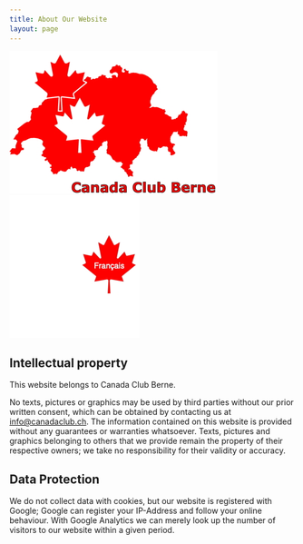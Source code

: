 ```yaml
---
title: About Our Website
layout: page
---
```


![logo](images/canadaclubbernelogo.jpg) [![logo](images/maple-leaf-french.jpg)](websiteinfo-fr)

## Intellectual property
This website belongs to Canada Club Berne.

No texts, pictures or graphics may be used by third parties without our prior written consent, which can be obtained by contacting us at [info@canadaclub.ch](mailto:info@canadaclub.ch). 
The information contained on this website is provided without any guarantees or warranties whatsoever. 
Texts, pictures and graphics belonging to others that we provide remain the property of their respective owners; we take no responsibility for their validity or accuracy.

## Data Protection
We do not collect data with cookies, but our website is registered with Google; Google can register your IP-Address and follow your online behaviour. With Google Analytics we can merely look up the number of visitors to our website within a given period.
